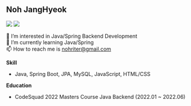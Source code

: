 ## Noh JangHyeok

 <a href="https://docs.google.com/document/d/1edaln7_V8caUaWbBb3mQTr2iTYdYV5O3pyHZ0bgtgVo/edit?usp=sharing"><img src="https://img.shields.io/badge/Resume-white?style=flat-square&logo=googledocs&logoColor=black"/></a>
 <a href="https://nohriter.tistory.com/"><img src="https://img.shields.io/badge/Blog-black?style=flat-square&logo=Blogger&logoColor=white"/></a>

👀 I’m interested in Java/Spring Backend Development  
🌱 I’m currently learning Java/Spring  
📫 How to reach me is nohriter@gmail.com  

**Skill**  
- Java, Spring Boot, JPA, MySQL, JavaScript, HTML/CSS

**Education**  
- CodeSquad 2022 Masters Course Java Backend (2022.01 ~ 2022.06)

